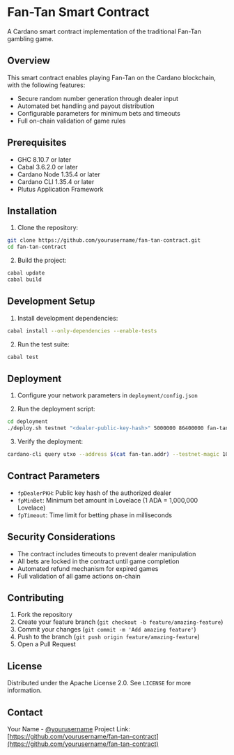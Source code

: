# Fan-Tan Smart Contract

A Cardano smart contract implementation of the traditional Fan-Tan gambling game.

## Overview

This smart contract enables playing Fan-Tan on the Cardano blockchain, with the following features:
- Secure random number generation through dealer input
- Automated bet handling and payout distribution
- Configurable parameters for minimum bets and timeouts
- Full on-chain validation of game rules

## Prerequisites

- GHC 8.10.7 or later
- Cabal 3.6.2.0 or later
- Cardano Node 1.35.4 or later
- Cardano CLI 1.35.4 or later
- Plutus Application Framework

## Installation

1. Clone the repository:
```bash
git clone https://github.com/yourusername/fan-tan-contract.git
cd fan-tan-contract
```

2. Build the project:
```bash
cabal update
cabal build
```

## Development Setup

1. Install development dependencies:
```bash
cabal install --only-dependencies --enable-tests
```

2. Run the test suite:
```bash
cabal test
```

## Deployment

1. Configure your network parameters in `deployment/config.json`

2. Run the deployment script:
```bash
cd deployment
./deploy.sh testnet "<dealer-public-key-hash>" 5000000 86400000 fan-tan
```

3. Verify the deployment:
```bash
cardano-cli query utxo --address $(cat fan-tan.addr) --testnet-magic 1097911063
```

## Contract Parameters

- `fpDealerPKH`: Public key hash of the authorized dealer
- `fpMinBet`: Minimum bet amount in Lovelace (1 ADA = 1,000,000 Lovelace)
- `fpTimeout`: Time limit for betting phase in milliseconds

## Security Considerations

- The contract includes timeouts to prevent dealer manipulation
- All bets are locked in the contract until game completion
- Automated refund mechanism for expired games
- Full validation of all game actions on-chain

## Contributing

1. Fork the repository
2. Create your feature branch (`git checkout -b feature/amazing-feature`)
3. Commit your changes (`git commit -m 'Add amazing feature'`)
4. Push to the branch (`git push origin feature/amazing-feature`)
5. Open a Pull Request

## License

Distributed under the Apache License 2.0. See `LICENSE` for more information.

## Contact

Your Name - [@yourusername](https://twitter.com/yourusername)
Project Link: [https://github.com/yourusername/fan-tan-contract](https://github.com/yourusername/fan-tan-contract)
